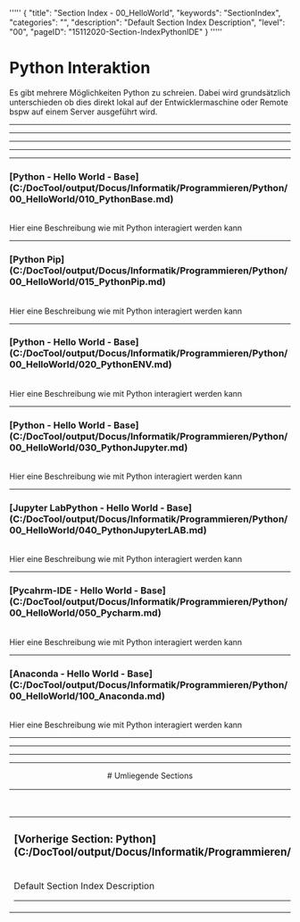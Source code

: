 '''''
{
"title": "Section Index - 00_HelloWorld",
"keywords": "SectionIndex",
"categories": "",
"description": "Default Section Index Description",
"level": "00",
"pageID": "15112020-Section-IndexPythonIDE"
}
'''''


<h1>Python Interaktion</i></h1>

Es gibt mehrere Möglichkeiten Python zu schreien. Dabei wird grundsätzlich unterschieden ob dies direkt lokal auf der Entwicklermaschine oder Remote bspw auf einem Server ausgeführt wird. 

<hr><hr><hr><hr><hr>


<h3>[Python - Hello World - Base](C:/DocTool/output/Docus/Informatik/Programmieren/Python/00_HelloWorld/010_PythonBase.md)</h3><br>Hier eine Beschreibung wie mit Python interagiert werden kann<hr>


<h3>[Python Pip](C:/DocTool/output/Docus/Informatik/Programmieren/Python/00_HelloWorld/015_PythonPip.md)</h3><br>Hier eine Beschreibung wie mit Python interagiert werden kann<hr>


<h3>[Python - Hello World - Base](C:/DocTool/output/Docus/Informatik/Programmieren/Python/00_HelloWorld/020_PythonENV.md)</h3><br>Hier eine Beschreibung wie mit Python interagiert werden kann<hr>


<h3>[Python - Hello World - Base](C:/DocTool/output/Docus/Informatik/Programmieren/Python/00_HelloWorld/030_PythonJupyter.md)</h3><br>Hier eine Beschreibung wie mit Python interagiert werden kann<hr>


<h3>[Jupyter LabPython - Hello World - Base](C:/DocTool/output/Docus/Informatik/Programmieren/Python/00_HelloWorld/040_PythonJupyterLAB.md)</h3><br>Hier eine Beschreibung wie mit Python interagiert werden kann<hr>


<h3>[Pycahrm-IDE - Hello World - Base](C:/DocTool/output/Docus/Informatik/Programmieren/Python/00_HelloWorld/050_Pycharm.md)</h3><br>Hier eine Beschreibung wie mit Python interagiert werden kann<hr>


<h3>[Anaconda - Hello World - Base](C:/DocTool/output/Docus/Informatik/Programmieren/Python/00_HelloWorld/100_Anaconda.md)</h3><br>Hier eine Beschreibung wie mit Python interagiert werden kann<hr><center><hr><hr><hr> # Umliegende Sections
 </h2><br><table><thead> <tr> <th><center>Vorgelagerte Section</center></th> <th><center>Nachgelagerte Section</center></th></tr></thead><tbody><tr><td><h3>[Vorherige Section: Python](C:/DocTool/output/Docus/Informatik/Programmieren/Python/SectionIndex_DocTooloutputDocusInformatikProgrammierenPython.html)</h3><br>Default Section Index Description<hr></td><td>Es gibt keine weiteren nachgelagerten Sections</td></tr></tbody></table>